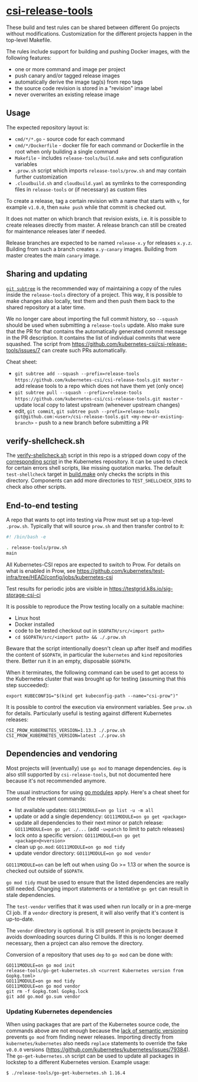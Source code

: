 # [csi-release-tools](https://github.com/kubernetes-csi/csi-release-tools)

These build and test rules can be shared between different Go projects
without modifications. Customization for the different projects happen
in the top-level Makefile.

The rules include support for building and pushing Docker images, with
the following features:
 - one or more command and image per project
 - push canary and/or tagged release images
 - automatically derive the image tag(s) from repo tags
 - the source code revision is stored in a "revision" image label
 - never overwrites an existing release image

Usage
-----

The expected repository layout is:
 - `cmd/*/*.go` - source code for each command
 - `cmd/*/Dockerfile` - docker file for each command or
   Dockerfile in the root when only building a single command
 - `Makefile` - includes `release-tools/build.make` and sets
   configuration variables
 - `.prow.sh` script which imports `release-tools/prow.sh`
   and may contain further customization
 - `.cloudbuild.sh` and `cloudbuild.yaml` as symlinks to
   the corresponding files in `release-tools` or (if necessary)
   as custom files

To create a release, tag a certain revision with a name that
starts with `v`, for example `v1.0.0`, then `make push`
while that commit is checked out.

It does not matter on which branch that revision exists, i.e. it is
possible to create releases directly from master. A release branch can
still be created for maintenance releases later if needed.

Release branches are expected to be named `release-x.y` for releases
`x.y.z`. Building from such a branch creates `x.y-canary`
images. Building from master creates the main `canary` image.

Sharing and updating
--------------------

[`git subtree`](https://github.com/git/git/blob/HEAD/contrib/subtree/git-subtree.txt)
is the recommended way of maintaining a copy of the rules inside the
`release-tools` directory of a project. This way, it is possible to make
changes also locally, test them and then push them back to the shared
repository at a later time.

We no longer care about importing the full commit history, so `--squash` should be used
when submitting a `release-tools` update. Also make sure that the PR for that
contains the automatically generated commit message in the PR description.
It contains the list of individual commits that were squashed. The script from
https://github.com/kubernetes-csi/csi-release-tools/issues/7 can create such
PRs automatically.

Cheat sheet:

- `git subtree add --squash --prefix=release-tools https://github.com/kubernetes-csi/csi-release-tools.git master` - add release tools to a repo which does not have them yet (only once)
- `git subtree pull --squash --prefix=release-tools https://github.com/kubernetes-csi/csi-release-tools.git master` - update local copy to latest upstream (whenever upstream changes)
- edit, `git commit`, `git subtree push --prefix=release-tools git@github.com:<user>/csi-release-tools.git <my-new-or-existing-branch>` - push to a new branch before submitting a PR

verify-shellcheck.sh
--------------------

The [verify-shellcheck.sh](./verify-shellcheck.sh) script in this repo
is a stripped down copy of the [corresponding
script](https://github.com/kubernetes/kubernetes/blob/release-1.14/hack/verify-shellcheck.sh)
in the Kubernetes repository. It can be used to check for certain
errors shell scripts, like missing quotation marks. The default
`test-shellcheck` target in [build.make](./build.make) only checks the
scripts in this directory. Components can add more directories to
`TEST_SHELLCHECK_DIRS` to check also other scripts.

End-to-end testing
------------------

A repo that wants to opt into testing via Prow must set up a top-level
`.prow.sh`. Typically that will source `prow.sh` and then transfer
control to it:

``` bash
#! /bin/bash -e

. release-tools/prow.sh
main
```

All Kubernetes-CSI repos are expected to switch to Prow. For details
on what is enabled in Prow, see
https://github.com/kubernetes/test-infra/tree/HEAD/config/jobs/kubernetes-csi

Test results for periodic jobs are visible in
https://testgrid.k8s.io/sig-storage-csi-ci

It is possible to reproduce the Prow testing locally on a suitable machine:
- Linux host
- Docker installed
- code to be tested checkout out in `$GOPATH/src/<import path>`
- `cd $GOPATH/src/<import path> && ./.prow.sh`

Beware that the script intentionally doesn't clean up after itself and
modifies the content of `$GOPATH`, in particular the `kubernetes` and
`kind` repositories there. Better run it in an empty, disposable
`$GOPATH`.

When it terminates, the following command can be used to get access to
the Kubernetes cluster that was brought up for testing (assuming that
this step succeeded):

    export KUBECONFIG="$(kind get kubeconfig-path --name="csi-prow")"

It is possible to control the execution via environment variables. See
`prow.sh` for details. Particularly useful is testing against different
Kubernetes releases:

    CSI_PROW_KUBERNETES_VERSION=1.13.3 ./.prow.sh
    CSI_PROW_KUBERNETES_VERSION=latest ./.prow.sh

Dependencies and vendoring
--------------------------

Most projects will (eventually) use `go mod` to manage
dependencies. `dep` is also still supported by `csi-release-tools`,
but not documented here because it's not recommended anymore.

The usual instructions for using [go
modules](https://github.com/golang/go/wiki/Modules) apply. Here's a cheat sheet
for some of the relevant commands:
- list available updates: `GO111MODULE=on go list -u -m all`
- update or add a single dependency: `GO111MODULE=on go get <package>`
- update all dependencies to their next minor or patch release:
  `GO111MODULE=on go get ./...` (add `-u=patch` to limit to patch
  releases)
- lock onto a specific version: `GO111MODULE=on go get <package>@<version>`
- clean up `go.mod`: `GO111MODULE=on go mod tidy`
- update vendor directory: `GO111MODULE=on go mod vendor`

`GO111MODULE=on` can be left out when using Go >= 1.13 or when the
source is checked out outside of `$GOPATH`.

`go mod tidy` must be used to ensure that the listed dependencies are
really still needed. Changing import statements or a tentative `go
get` can result in stale dependencies.

The `test-vendor` verifies that it was used when run locally or in a
pre-merge CI job. If a `vendor` directory is present, it will also
verify that it's content is up-to-date.

The `vendor` directory is optional. It is still present in projects
because it avoids downloading sources during CI builds. If this is no
longer deemed necessary, then a project can also remove the directory.

Conversion of a repository that uses `dep` to `go mod` can be done with:

    GO111MODULE=on go mod init
    release-tools/go-get-kubernetes.sh <current Kubernetes version from Gopkg.toml>
    GO111MODULE=on go mod tidy
    GO111MODULE=on go mod vendor
    git rm -f Gopkg.toml Gopkg.lock
    git add go.mod go.sum vendor

### Updating Kubernetes dependencies

When using packages that are part of the Kubernetes source code, the
commands above are not enough because the [lack of semantic
versioning](https://github.com/kubernetes/kubernetes/issues/72638)
prevents `go mod` from finding newer releases. Importing directly from
`kubernetes/kubernetes` also needs `replace` statements to override
the fake `v0.0.0` versions
(https://github.com/kubernetes/kubernetes/issues/79384). The
`go-get-kubernetes.sh` script can be used to update all packages in
lockstep to a different Kubernetes version. Example usage:
```
$ ./release-tools/go-get-kubernetes.sh 1.16.4
```
